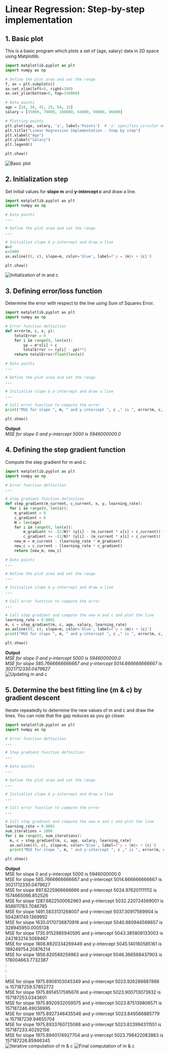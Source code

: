 # Linear Regression: Step-by-step implementation


## 1. Basic plot
This is a basic program which plots a set of (age, salary) data in 2D space using Matplotlib.

```python {highlight=10}
import matplotlib.pyplot as plt
import numpy as np

# Define the plot area and set the range
f, ax = plt.subplots() 
ax.set_xlim(left=0, right=100)
ax.set_ylim(bottom=0, top=140000)

# Data points
age = [24, 38, 45, 29, 54, 33]
salary = [35000, 79000, 108000, 64000, 98000, 86000]

# Plotting points
plt.plot(age, salary, 'o', label='Points')  # 'o' specifies circular markers
plt.title("Linear Regression Implementation - Step by step")
plt.xlabel("Age")
plt.ylabel("Salary")
plt.legend()

plt.show()
```
![Basic plot](images/lr01.png)

## 2. Initialization step
Set initial values for **slope m** and **y-intercept c** and draw a line.

```python
import matplotlib.pyplot as plt
import numpy as np

# Data points
...

# Define the plot area and set the range
...

# Initialize slope & y-intercept and draw a line
m=0
c=5000
ax.axline((0, c), slope=m, color='blue', label=f'y = {m}x + {c}')

plt.show()
```
![Initialization of m and c](images/lr02.png)

## 3. Defining error/loss function
Determine the error with respect to the line using Sum of Squares Error.

```python
import matplotlib.pyplot as plt
import numpy as np

# Error function definition
def error(m, c, x, y):
    totalError = 0
    for i in range(0, len(x)):
        yp = m*x[i] + c
        totalError += (y[i] - yp)**2
    return totalError/float(len(x))

# Data points
...

# Define the plot area and set the range
...

# Initialize slope & y-intercept and draw a line
...

# Call error function to compute the error
print("MSE for slope ", m, " and y-intercept ", c ," is ", error(m, c, age, salary))

plt.show()
```
**Output**:  
*MSE for slope  0  and y-intercept  5000  is  5946000000.0*

## 4. Defining the step gradient function
Compute the step gradient for m and c.

```python
import matplotlib.pyplot as plt
import numpy as np

# Error function definition
...

# Step gradient function definition
def step_gradient(m_current, c_current, x, y, learning_rate):
  for i in range(0, len(x)):
    m_gradient = 0
    c_gradient = 0
    N = len(age)
    for i in range(0, len(x)):
        m_gradient += -(2/N)* (y[i] - (m_current * x[i] + c_current)) * x[i]
        c_gradient += -(2/N)* (y[i] - (m_current * x[i] + c_current))
    new_m = m_current - (learning_rate * m_gradient)
    new_c = c_current - (learning_rate * c_gradient)
    return [new_m, new_c]

# Data points
...

# Define the plot area and set the range
...

# Initialize slope & y-intercept and draw a line
...

# Call error function to compute the error
...

# Call step gradient and compute the new m and c and plot the line
learning_rate = 0.0001
m, c = step_gradient(m, c, age, salary, learning_rate)
ax.axline((0, c), slope=m, color='blue', label=f'y = {m}x + {c}')
print("MSE for slope ", m, " and y-intercept ", c ," is ", error(m, c, age, salary))

plt.show()
```
**Output**  
*MSE for slope  0  and y-intercept  5000  is  5946000000.0*  
*MSE for slope  585.7666666666667  and y-intercept  5014.666666666667  is  3021712330.0479627*  
![Updating m and c](images/lr04.png)

## 5. Determine the best fitting line (m & c) by gradient descent
Iterate repeatedly to determine the new values of m and c and draw the lines. You can note that the gap reduces as you go closer.

```python
import matplotlib.pyplot as plt
import numpy as np

# Error function definition
...

# Step gradient function definition
...

# Data points
...

# Define the plot area and set the range
...

# Initialize slope & y-intercept and draw a line
...

# Call error function to compute the error
...

# Call step gradient and compute the new m and c and plot the line
learning_rate = 0.0001
num_iterations = 1000
for i in range(0, num_iterations):
  m, c = step_gradient(m, c, age, salary, learning_rate)
  ax.axline((0, c), slope=m, color='blue', label=f'y = {m}x + {c}')
  print("MSE for slope ", m, " and y-intercept ", c ," is ", error(m, c, age, salary))

plt.show()
```
**Output**  
MSE for slope  0  and y-intercept  5000  is  5946000000.0  
MSE for slope  585.7666666666667  and y-intercept  5014.666666666667  is  3021712330.0479627  
MSE for slope  997.8225966666666  and y-intercept  5024.976201111112  is  1574665066.852526  
MSE for slope  1287.6822500062963  and y-intercept  5032.220724569001  is  858611783.7046785  
MSE for slope  1491.5833131268007  and y-intercept  5037.30917569904  is  504281749.1369992  
MSE for slope  1635.0170736870916  and y-intercept  5040.880944569657  is  328945950.0005138  
MSE for slope  1735.9152985940595  and y-intercept  5043.385808133003  is  242183214.5069467  
MSE for slope  1806.8920334269449  and y-intercept  5045.140160585161  is  199249754.20876214  
MSE for slope  1856.820589259963  and y-intercept  5046.366568437903  is  178004663.7732387  
:  
:  
:  
MSE for slope  1975.8908103045349  and y-intercept  5023.926286687866  is  157187259.57852772  
MSE for slope  1975.8914517595676  and y-intercept  5023.900713073932  is  157187253.0343601  
MSE for slope  1975.8920932059075  and y-intercept  5023.875139806571  is  157187246.49036995  
MSE for slope  1975.8927346435546  and y-intercept  5023.849566885779  is  157187239.94655704  
MSE for slope  1975.8933760725088  and y-intercept  5023.823994311551  is  157187233.40292156  
MSE for slope  1975.8940174927704  and y-intercept  5023.798422083883  is  157187226.85946345  
![Iterative computation of m & c](images/lr05.png)
![Final computation of m & c](images/lr05b.png)
